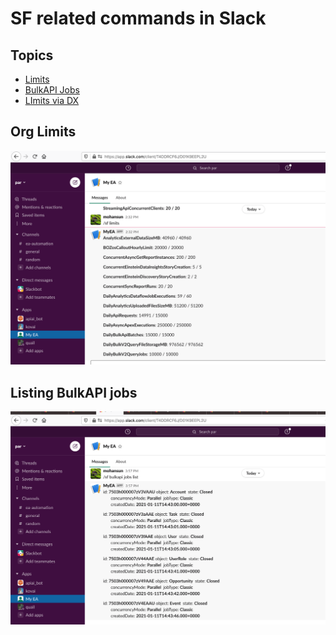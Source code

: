 # SF related commands in Slack

## Topics
- [Limits](#limits)
- [BulkAPI Jobs](#bulkapijobs)
- [LImits via DX](https://github.com/mohan-chinnappan-n/cli-dx/blob/master/limits.md)


<a name='limits'></a>
## Org Limits
![limits](img/sf-limits-1.png)

## Listing BulkAPI jobs 
<a name='bulkapijobs'></a>
![bulkapi-jobs](img/bulkapi-jobs-1.png)
